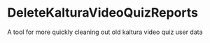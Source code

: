 # DeleteKalturaVideoQuizReports
A tool for more quickly cleaning out old kaltura video quiz user data
